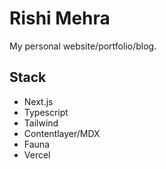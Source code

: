 # Rishi Mehra

My personal website/portfolio/blog.

## Stack

- Next.js
- Typescript
- Tailwind
- Contentlayer/MDX
- Fauna
- Vercel

